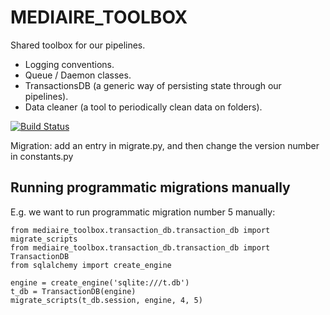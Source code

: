 # MEDIAIRE_TOOLBOX

Shared toolbox for our pipelines. 
* Logging conventions.
* Queue / Daemon classes.
* TransactionsDB (a generic way of persisting state through our pipelines).
* Data cleaner (a tool to periodically clean data on folders).

[![Build Status](https://travis-ci.org/mediaire/mediaire_toolbox.svg?branch=master)](https://travis-ci.org/mediaire/mediaire_toolbox)

Migration:
add an entry in migrate.py, and then change the version number in constants.py

## Running programmatic migrations manually

E.g. we want to run programmatic migration number 5 manually:

```
from mediaire_toolbox.transaction_db.transaction_db import migrate_scripts
from mediaire_toolbox.transaction_db.transaction_db import TransactionDB
from sqlalchemy import create_engine

engine = create_engine('sqlite:///t.db')
t_db = TransactionDB(engine)
migrate_scripts(t_db.session, engine, 4, 5)
```
